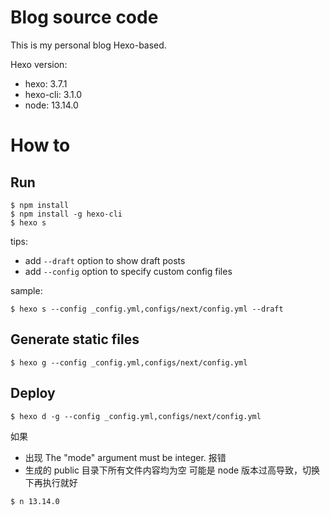 # Blog source code

This is my personal blog Hexo-based.

Hexo version:
- hexo: 3.7.1
- hexo-cli: 3.1.0
- node: 13.14.0

# How to 

## Run

```shell
$ npm install
$ npm install -g hexo-cli
$ hexo s
```

tips:
- add `--draft` option to show draft posts
- add `--config` option to specify custom config files

sample:
```shell
$ hexo s --config _config.yml,configs/next/config.yml --draft
```

## Generate static files

```shell
$ hexo g --config _config.yml,configs/next/config.yml
```

## Deploy

```shell
$ hexo d -g --config _config.yml,configs/next/config.yml
```


如果
- 出现 The "mode" argument must be integer. 报错
- 生成的 public 目录下所有文件内容均为空
可能是 node 版本过高导致，切换下再执行就好

```shell
$ n 13.14.0
```
